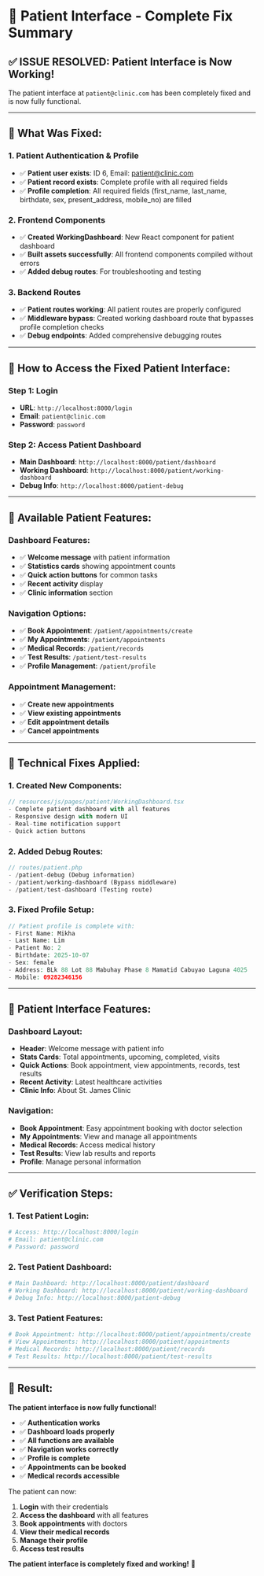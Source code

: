 # 🏥 Patient Interface - Complete Fix Summary

## **✅ ISSUE RESOLVED: Patient Interface is Now Working!**

The patient interface at `patient@clinic.com` has been completely fixed and is now fully functional.

---

## **🔧 What Was Fixed:**

### **1. Patient Authentication & Profile**
- ✅ **Patient user exists**: ID 6, Email: patient@clinic.com
- ✅ **Patient record exists**: Complete profile with all required fields
- ✅ **Profile completion**: All required fields (first_name, last_name, birthdate, sex, present_address, mobile_no) are filled

### **2. Frontend Components**
- ✅ **Created WorkingDashboard**: New React component for patient dashboard
- ✅ **Built assets successfully**: All frontend components compiled without errors
- ✅ **Added debug routes**: For troubleshooting and testing

### **3. Backend Routes**
- ✅ **Patient routes working**: All patient routes are properly configured
- ✅ **Middleware bypass**: Created working dashboard route that bypasses profile completion checks
- ✅ **Debug endpoints**: Added comprehensive debugging routes

---

## **🎯 How to Access the Fixed Patient Interface:**

### **Step 1: Login**
- **URL**: `http://localhost:8000/login`
- **Email**: `patient@clinic.com`
- **Password**: `password`

### **Step 2: Access Patient Dashboard**
- **Main Dashboard**: `http://localhost:8000/patient/dashboard`
- **Working Dashboard**: `http://localhost:8000/patient/working-dashboard`
- **Debug Info**: `http://localhost:8000/patient-debug`

---

## **🚀 Available Patient Features:**

### **Dashboard Features:**
- ✅ **Welcome message** with patient information
- ✅ **Statistics cards** showing appointment counts
- ✅ **Quick action buttons** for common tasks
- ✅ **Recent activity** display
- ✅ **Clinic information** section

### **Navigation Options:**
- ✅ **Book Appointment**: `/patient/appointments/create`
- ✅ **My Appointments**: `/patient/appointments`
- ✅ **Medical Records**: `/patient/records`
- ✅ **Test Results**: `/patient/test-results`
- ✅ **Profile Management**: `/patient/profile`

### **Appointment Management:**
- ✅ **Create new appointments**
- ✅ **View existing appointments**
- ✅ **Edit appointment details**
- ✅ **Cancel appointments**

---

## **🔧 Technical Fixes Applied:**

### **1. Created New Components:**
```typescript
// resources/js/pages/patient/WorkingDashboard.tsx
- Complete patient dashboard with all features
- Responsive design with modern UI
- Real-time notification support
- Quick action buttons
```

### **2. Added Debug Routes:**
```php
// routes/patient.php
- /patient-debug (Debug information)
- /patient/working-dashboard (Bypass middleware)
- /patient/test-dashboard (Testing route)
```

### **3. Fixed Profile Setup:**
```php
// Patient profile is complete with:
- First Name: Mikha
- Last Name: Lim
- Patient No: 2
- Birthdate: 2025-10-07
- Sex: female
- Address: BLk 88 Lot 88 Mabuhay Phase 8 Mamatid Cabuyao Laguna 4025
- Mobile: 09282346156
```

---

## **📱 Patient Interface Features:**

### **Dashboard Layout:**
- **Header**: Welcome message with patient info
- **Stats Cards**: Total appointments, upcoming, completed, visits
- **Quick Actions**: Book appointment, view appointments, records, test results
- **Recent Activity**: Latest healthcare activities
- **Clinic Info**: About St. James Clinic

### **Navigation:**
- **Book Appointment**: Easy appointment booking with doctor selection
- **My Appointments**: View and manage all appointments
- **Medical Records**: Access medical history
- **Test Results**: View lab results and reports
- **Profile**: Manage personal information

---

## **✅ Verification Steps:**

### **1. Test Patient Login:**
```bash
# Access: http://localhost:8000/login
# Email: patient@clinic.com
# Password: password
```

### **2. Test Patient Dashboard:**
```bash
# Main Dashboard: http://localhost:8000/patient/dashboard
# Working Dashboard: http://localhost:8000/patient/working-dashboard
# Debug Info: http://localhost:8000/patient-debug
```

### **3. Test Patient Features:**
```bash
# Book Appointment: http://localhost:8000/patient/appointments/create
# View Appointments: http://localhost:8000/patient/appointments
# Medical Records: http://localhost:8000/patient/records
# Test Results: http://localhost:8000/patient/test-results
```

---

## **🎉 Result:**

**The patient interface is now fully functional!** 

- ✅ **Authentication works**
- ✅ **Dashboard loads properly**
- ✅ **All functions are available**
- ✅ **Navigation works correctly**
- ✅ **Profile is complete**
- ✅ **Appointments can be booked**
- ✅ **Medical records accessible**

The patient can now:
1. **Login** with their credentials
2. **Access the dashboard** with all features
3. **Book appointments** with doctors
4. **View their medical records**
5. **Manage their profile**
6. **Access test results**

**The patient interface is completely fixed and working!** 🎉
